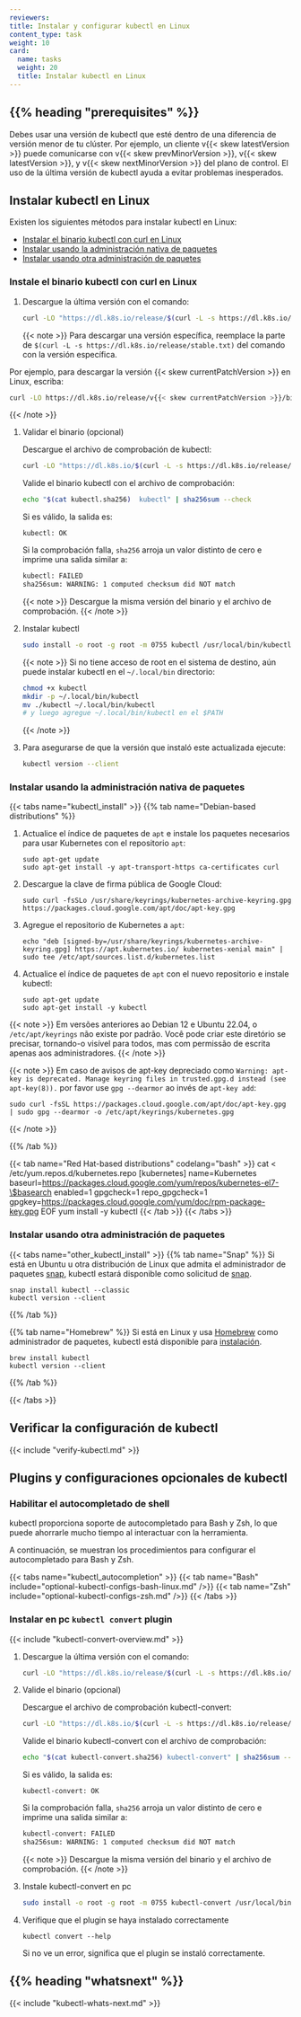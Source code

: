 ```yaml
---
reviewers:
title: Instalar y configurar kubectl en Linux
content_type: task
weight: 10
card:
  name: tasks
  weight: 20
  title: Instalar kubectl en Linux
---
```


## {{% heading "prerequisites" %}}

Debes usar una versión de kubectl que esté dentro de una diferencia de versión menor de tu clúster. Por ejemplo, un cliente v{{< skew latestVersion >}} puede comunicarse con v{{< skew prevMinorVersion >}}, v{{< skew latestVersion >}}, y v{{< skew nextMinorVersion >}} del plano de control.
El uso de la última versión de kubectl ayuda a evitar problemas inesperados.

## Instalar kubectl en Linux

Existen los siguientes métodos para instalar kubectl en Linux:

- [Instalar el binario kubectl con curl en Linux](#install-kubectl-binary-with-curl-on-linux)
- [Instalar usando la administración nativa de paquetes](#install-using-native-package-management)
- [Instalar usando otra administración de paquetes](#install-using-other-package-management)

### Instale el binario kubectl con curl en Linux

1. Descargue la última versión con el comando:

   ```bash
   curl -LO "https://dl.k8s.io/release/$(curl -L -s https://dl.k8s.io/release/stable.txt)/bin/linux/amd64/kubectl"
   ```

   {{< note >}}
Para descargar una versión específica, reemplace la parte de `$(curl -L -s https://dl.k8s.io/release/stable.txt)` del comando con la versión específica.

Por ejemplo, para descargar la versión {{< skew currentPatchVersion >}} en Linux, escriba:

   ```bash
   curl -LO https://dl.k8s.io/release/v{{< skew currentPatchVersion >}}/bin/linux/amd64/kubectl
   ```
   {{< /note >}}

1. Validar el binario (opcional)

   Descargue el archivo de comprobación de kubectl:

   ```bash
   curl -LO "https://dl.k8s.io/$(curl -L -s https://dl.k8s.io/release/stable.txt)/bin/linux/amd64/kubectl.sha256"
   ```

   Valide el binario kubectl con el archivo de comprobación:

   ```bash
   echo "$(cat kubectl.sha256)  kubectl" | sha256sum --check
   ```

   Si es válido, la salida es:

   ```console
   kubectl: OK
   ```

   Si la comprobación falla, `sha256` arroja un valor distinto de cero e imprime una salida similar a:

   ```bash
   kubectl: FAILED
   sha256sum: WARNING: 1 computed checksum did NOT match
   ```

   {{< note >}}
   Descargue la misma versión del binario y el archivo de comprobación.
   {{< /note >}}

1. Instalar kubectl

   ```bash
   sudo install -o root -g root -m 0755 kubectl /usr/local/bin/kubectl
   ```

   {{< note >}}
   Si no tiene acceso de root en el sistema de destino, aún puede instalar kubectl en el `~/.local/bin` directorio:

   ```bash
   chmod +x kubectl
   mkdir -p ~/.local/bin/kubectl
   mv ./kubectl ~/.local/bin/kubectl
   # y luego agregue ~/.local/bin/kubectl en el $PATH
   ```

   {{< /note >}}

1. Para asegurarse de que la versión que instaló este actualizada ejecute:

   ```bash
   kubectl version --client
   ```

### Instalar usando la administración nativa de paquetes

{{< tabs name="kubectl_install" >}}
{{% tab name="Debian-based distributions" %}}

1. Actualice el índice de paquetes de `apt` e instale los paquetes necesarios para usar Kubernetes con el repositorio `apt`:

   ```shell
   sudo apt-get update
   sudo apt-get install -y apt-transport-https ca-certificates curl
   ```

2. Descargue la clave de firma pública de Google Cloud:

   ```shell
   sudo curl -fsSLo /usr/share/keyrings/kubernetes-archive-keyring.gpg https://packages.cloud.google.com/apt/doc/apt-key.gpg
   ```

3. Agregue el repositorio de Kubernetes a `apt`:

   ```shell
   echo "deb [signed-by=/usr/share/keyrings/kubernetes-archive-keyring.gpg] https://apt.kubernetes.io/ kubernetes-xenial main" | sudo tee /etc/apt/sources.list.d/kubernetes.list
   ```

4. Actualice el índice de paquetes de `apt` con el nuevo repositorio e instale kubectl:

   ```shell
   sudo apt-get update
   sudo apt-get install -y kubectl
   ```
{{< note >}}
Em versões anteriores ao Debian 12 e Ubuntu 22.04, o `/etc/apt/keyrings` não existe por padrão. 
Você pode criar este diretório se precisar, tornando-o visível para todos, mas com permissão de escrita apenas aos administradores.
{{< /note >}}

{{< note >}}
Em caso de avisos de apt-key depreciado como `Warning: apt-key is deprecated. Manage keyring files in trusted.gpg.d instead (see apt-key(8)).` por favor use `gpg --dearmor` ao invés de `apt-key add`:
```shell
sudo curl -fsSL https://packages.cloud.google.com/apt/doc/apt-key.gpg | sudo gpg --dearmor -o /etc/apt/keyrings/kubernetes.gpg
```
{{< /note >}}

{{% /tab %}}

{{< tab name="Red Hat-based distributions" codelang="bash" >}}
cat <<EOF > /etc/yum.repos.d/kubernetes.repo
[kubernetes]
name=Kubernetes
baseurl=https://packages.cloud.google.com/yum/repos/kubernetes-el7-\$basearch
enabled=1
gpgcheck=1
repo_gpgcheck=1
gpgkey=https://packages.cloud.google.com/yum/doc/rpm-package-key.gpg
EOF
yum install -y kubectl
{{< /tab >}}
{{< /tabs >}}

### Instalar usando otra administración de paquetes

{{< tabs name="other_kubectl_install" >}}
{{% tab name="Snap" %}}
Si está en Ubuntu u otra distribución de Linux que admita el administrador de paquetes [snap](https://snapcraft.io/docs/core/install), kubectl estará disponible como solicitud de [snap](https://snapcraft.io/).

```shell
snap install kubectl --classic
kubectl version --client
```

{{% /tab %}}

{{% tab name="Homebrew" %}}
Si está en Linux y usa [Homebrew](https://docs.brew.sh/Homebrew-on-Linux) como administrador de paquetes, kubectl está disponible para [instalación](https://docs.brew.sh/Homebrew-on-Linux#install).

```shell
brew install kubectl
kubectl version --client
```

{{% /tab %}}

{{< /tabs >}}

## Verificar la configuración de kubectl

{{< include "verify-kubectl.md" >}}

## Plugins y configuraciones opcionales de kubectl

### Habilitar el autocompletado de shell

kubectl proporciona soporte de autocompletado para Bash y Zsh, lo que puede ahorrarle mucho tiempo al interactuar con la herramienta.

A continuación, se muestran los procedimientos para configurar el autocompletado para Bash y Zsh.

{{< tabs name="kubectl_autocompletion" >}}
{{< tab name="Bash" include="optional-kubectl-configs-bash-linux.md" />}}
{{< tab name="Zsh" include="optional-kubectl-configs-zsh.md" />}}
{{< /tabs >}}

### Instalar en pc `kubectl convert` plugin

{{< include "kubectl-convert-overview.md" >}}

1. Descargue la última versión con el comando:

   ```bash
   curl -LO "https://dl.k8s.io/release/$(curl -L -s https://dl.k8s.io/release/stable.txt)/bin/linux/amd64/kubectl-convert"
   ```

1. Valide el binario (opcional)

   Descargue el archivo de comprobación kubectl-convert:

   ```bash
   curl -LO "https://dl.k8s.io/$(curl -L -s https://dl.k8s.io/release/stable.txt)/bin/linux/amd64/kubectl-convert.sha256"
   ```

   Valide el binario kubectl-convert con el archivo de comprobación:

   ```bash
   echo "$(cat kubectl-convert.sha256) kubectl-convert" | sha256sum --check
   ```

   Si es válido, la salida es:

   ```console
   kubectl-convert: OK
   ```

   Si la comprobación falla, `sha256` arroja un valor distinto de cero e imprime una salida similar a:

   ```bash
   kubectl-convert: FAILED
   sha256sum: WARNING: 1 computed checksum did NOT match
   ```

   {{< note >}}
   Descargue la misma versión del binario y el archivo de comprobación.
   {{< /note >}}

1. Instale kubectl-convert en pc

   ```bash
   sudo install -o root -g root -m 0755 kubectl-convert /usr/local/bin/kubectl-convert
   ```

1. Verifique que el plugin se haya instalado correctamente

   ```shell
   kubectl convert --help
   ```

   Si no ve un error, significa que el plugin se instaló correctamente.

## {{% heading "whatsnext" %}}

{{< include "kubectl-whats-next.md" >}}
